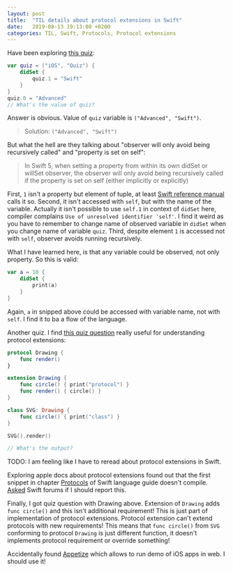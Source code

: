 ```yaml
---
layout: post
title:  "TIL details about protocol extensions in Swift"
date:   2019-08-13 19:13:00 +0200
categories: TIL, Swift, Protocols, Protocol extensions
---
```

Have been exploring [this quiz](https://www.objc.io/quiz/11/):

``` Swift
var quiz = ("iOS", "Quiz") {
    didSet {
        quiz.1 = "Swift"
    }
}
quiz.0 = "Advanced"
// What's the value of quiz?
```

Answer is obvious. Value of `quiz` variable is `("Advanced", "Swift")`. 

> Solution: `("Advanced", "Swift")`

But what the hell are they talking about "observer will only avoid being recursively called" and "property is set on self":

> In Swift 5, when setting a property from within its own didSet or willSet observer, the observer will only avoid being recursively called if the property is set on self (either implicitly or explicitly)

First, `1` isn't a property but element of tuple, at least [Swift reference manual](https://docs.swift.org/swift-book/ReferenceManual/Types.html) calls it so. Second, it isn't accessed with `self`, but with the name of the variable. Actually it isn't possible to use `self.1` in context of `didSet` here, compiler complains `Use of unresolved identifier 'self'`. I find it weird as you have to remember to change name of observed variable in `didSet` when you change name of variable `quiz`. Third, despite element `1` is accessed not with `self`, observer avoids running recursively.

What I have learned here, is that any variable could be observed, not only property. So this is valid:

``` swift
var a = 10 {
    didSet {
        print(a)
    }
}
```

Again, `a` in snipped above could be accessed with variable name, not with `self`. I find it to ba a flow of the language.

Another quiz. I find [this quiz question](https://www.objc.io/quiz/3/) really useful for understanding protocol extensions:

```swift
protocol Drawing {
    func render()
}

extension Drawing {
    func circle() { print("protocol") }
    func render() { circle() }
}

class SVG: Drawing {
    func circle() { print("class") }
}

SVG().render()

// What's the output?
```

TODO: I am feeling like I have to reread about protocol extensions in Swift.

Exploring apple docs about protocol extensions found out that the first snippet in chapter [Protocols](https://docs.swift.org/swift-book/LanguageGuide/Protocols.html#ID521) of Swift language guide doesn't compile. [Asked](https://forums.swift.org/t/snippet-from-swift-language-guide-doesnt-compile/27863?u=valeriyvan) Swift forums if I should report this.

Finally, I got quiz question with Drawing above. Extension of `Drawing` adds `func circle()` and this isn't additional requirement! This is just part of implementation of protocol extensions. Protocol extension can't extend protocols with new requirements! This means that `func circle()` from `SVG` conforming to protocol `Drawing` is just different function, it doesn't implements protocol requirement or override something!

Accidentally found [Appetize](https://appetize.io/) which allows to run demo of iOS apps in web. I should use it!
